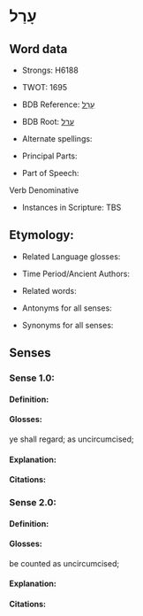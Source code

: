 # עָרַל

<!-- Status: S2="NeedsEdits" -->
<!-- Lexica used for edits:   -->

## Word data

* Strongs: H6188

* TWOT: 1695

* BDB Reference: [עָרַל](rc://en/bdb/dict/p.fk.ac)

* BDB Root: [ערל](rc://en/bdb/dict/p.fk.aa)

* Alternate spellings:

* Principal Parts:

* Part of Speech:

Verb Denominative

* Instances in Scripture: TBS

## Etymology:

* Related Language glosses:

* Time Period/Ancient Authors:

* Related words:

* Antonyms for all senses:

* Synonyms for all senses:

## Senses

### Sense 1.0:

#### Definition:

#### Glosses:

ye shall regard; as uncircumcised; 

#### Explanation:

#### Citations:



### Sense 2.0:

#### Definition:

#### Glosses:

be counted as uncircumcised; 

#### Explanation:

#### Citations:



